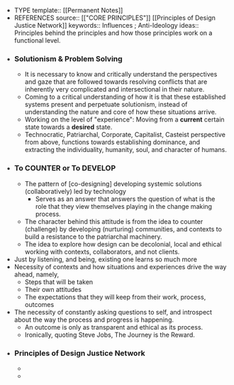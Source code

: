 - TYPE
  template:: [[Permanent Notes]]
- REFERENCES 
  source:: [["CORE PRINCIPLES"]] [[Principles of Design Justice Network]]
  keywords:: Influences ; Anti-Ideology
  ideas:: Principles behind the principles and how those principles work on a functional level.
- ### Solutionism & Problem Solving
	- It is necessary to know and critically understand the perspectives and gaze that are followed towards resolving conflicts that are inherently very complicated and intersectional in their nature.
	- Coming to a critical understanding of how it is that these established systems present and perpetuate solutionism, instead of understanding the nature and core of how these situations arrive.
	- Working on the level of "experience": Moving from a **current** certain state towards a **desired**  state.
	- Technocratic, Patriarchal, Corporate, Capitalist, Casteist perspective from above, functions towards establishing dominance, and extracting the individuality, humanity, soul, and character of humans.
- ### To COUNTER or To DEVELOP
	- The pattern of [co-designing] developing systemic solutions (collaboratively) led by technology
		- Serves as an answer that answers the question of what is the role that they view themselves playing in the change making process.
	- The character behind this attitude is from the idea to counter (challenge) by developing (nurturing) communities, and contexts to build a resistance to the patriarchal machinery.
	- The idea to explore how design can be decolonial, local and ethical working with contexts, collaborators, and not clients.
- Just by listening, and being, existing one learns so much more
- Necessity of contexts and how situations and experiences drive the way ahead, namely,
	- Steps that will be taken
	- Their own attitudes
	- The expectations that they will keep from their work, process, outcomes
- The necessity of constantly asking questions to self, and introspect about the way the process and progress is happening.
	- An outcome is only as transparent and ethical as its process.
	- Ironically, quoting Steve Jobs, The Journey is the Reward.
- ### Principles of Design Justice Network
	-
	-